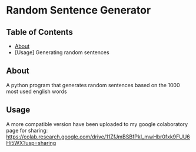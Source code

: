 # Random Sentence Generator

## Table of Contents

- [About](#about)
- [Usage] Generating random sentences

## About <a name = "about"></a>

A python program that generates random sentences based on the 1000 most used english words

## Usage <a name = "usage"></a>

A more compatible version have been uploaded to my google colaboratory page for sharing: 
https://colab.research.google.com/drive/11ZfJmBSBfPkI_mwHbr0fxk9FUU6Hi5WX?usp=sharing
